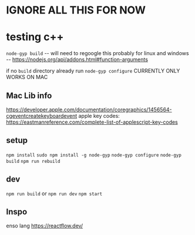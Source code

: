 # IGNORE ALL THIS FOR NOW

# testing c++ 
`node-gyp build`
-- will need to regoogle this probably for linux and windows
-- https://nodejs.org/api/addons.html#function-arguments

if no `build` directory already run `node-gyp configure`
CURRENTLY ONLY WORKS ON MAC


## Mac Lib info 
https://developer.apple.com/documentation/coregraphics/1456564-cgeventcreatekeyboardevent
apple key codes: https://eastmanreference.com/complete-list-of-applescript-key-codes 

## setup
`npm install`
`sudo npm install -g node-gyp`
`node-gyp configure`
`node-gyp build`
`npm run rebuild`

## dev
`npm run build` or `npm run dev`
`npm start`

## Inspo
enso lang
https://reactflow.dev/
